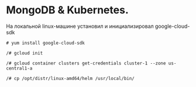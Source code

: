 # MongoDB & Kubernetes.

На локальной linux-машине установил и инициализировал google-cloud-sdk
```{r eval=FALSE}
# yum install google-cloud-sdk

/# gcloud init

/# gcloud container clusters get-credentials cluster-1 --zone us-central1-a

/# cp /opt/distr/linux-amd64/helm /usr/local/bin/
```
